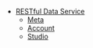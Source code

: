 - [RESTful Data Service](./RESTful/)
  - [Meta](./RESTful/Meta.md)
  - [Account](./RESTful/Account.md)
  - [Studio](./RESTful/Studio.md)
